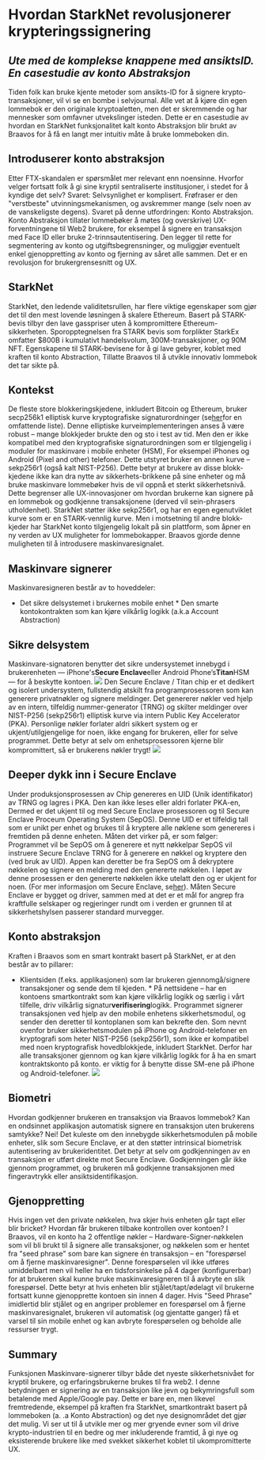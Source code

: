 # Hvordan StarkNet revolusjonerer krypteringssignering
## *Ute med de komplekse knappene med ansiktsID. En casestudie av konto Abstraksjon*
Tiden folk kan bruke kjente metoder som ansikts-ID for å signere krypto-transaksjoner, vil vi se en bombe i selvjournal. Alle vet at å kjøre din egen lommebok er den originale kryptoaletten, men det er skremmende og har mennesker som omfavner utvekslinger isteden. Dette er en casestudie av hvordan en StarkNet funksjonalitet kalt konto Abstraksjon blir brukt av Braavos for å få en langt mer intuitiv måte å bruke lommeboken din.
## Introduserer konto abstraksjon
Etter FTX-skandalen er spørsmålet mer relevant enn noensinne. Hvorfor velger fortsatt folk å gi sine kryptil sentraliserte institusjoner, i stedet for å kyndige det selv? Svaret: Selvsynlighet er komplisert. Frøfraser er den "verstbeste" utvinningsmekanismen, og avskremmer mange (selv noen av de vanskeligste degens). Svaret på denne utfordringen: Konto Abstraksjon. Konto Abstraksjon tillater lommebøker å møtes (og overskrive) UX-forventningene til Web2 brukere, for eksempel å signere en transaksjon med Face ID eller bruke 2-trinnsautentisering. Den legger til rette for segmentering av konto og utgiftsbegrensninger, og muliggjør eventuelt enkel gjenoppretting av konto og fjerning av såret alle sammen. Det er en revolusjon for brukergrensesnitt og UX.
## StarkNet
StarkNet, den ledende validitetsrullen, har flere viktige egenskaper som gjør det til den mest lovende løsningen å skalere Ethereum. Basert på STARK-bevis tilbyr den lave gasspriser uten å kompromittere Ethereum-sikkerheten. Sporopptegnelsen fra STARK bevis som forplikter StarkEx omfatter $800B i kumulativt handelsvolum, 300M-transaksjoner, og 90M NFT. Egenskapene til STARK-bevisene for å gi lave gebyrer, koblet med kraften til konto Abstraction, Tillatte Braavos til å utvikle innovativ lommebok det tar sikte på.
## Kontekst
De fleste store blokkeringskjedene, inkludert Bitcoin og Ethereum, bruker secp256k1 elliptisk kurve kryptografiske signaturordninger (se[her](http://ethanfast.com/top-crypto.html)for en omfattende liste). Denne elliptiske kurveimplementeringen anses å være robust – mange blokkjeder brukte den og sto i test av tid. Men den er ikke kompatibel med den kryptografiske signaturordningen som er tilgjengelig i moduler for maskinvare i mobile enheter (HSM), For eksempel iPhones og Android (Pixel and other) telefoner. Dette utstyret bruker en annen kurve – sekp256r1 (også kalt NIST-P256). Dette betyr at brukere av disse blokk-kjedene ikke kan dra nytte av sikkerhets-brikkene på sine enheter og må bruke maskinvare lommebøker hvis de vil oppnå et sterkt sikkerhetsnivå. Dette begrenser alle UX-innovasjoner om hvordan brukerne kan signere på en lommebok og godkjenne transaksjonene (derved vil sein-phrasers utholdenhet). StarkNet støtter ikke sekp256r1, og har en egen egenutviklet kurve som er en STARK-vennlig kurve. Men i motsetning til andre blokk-kjeder har StarkNet konto tilgjengelig lokalt på sin plattform, som åpner en ny verden av UX muligheter for lommebokapper. Braavos gjorde denne muligheten til å introdusere maskinvaresignalet.
## Maskinvare signerer
Maskinvaresigneren består av to hoveddeler:
* Det sikre delsystemet i brukernes mobile enhet * Den smarte kontokontrakten som kan kjøre vilkårlig logikk (a.k.a Account Abstraction)
## Sikre delsystem
Maskinvare-signatoren benytter det sikre undersystemet innebygd i brukerenheten — iPhone's**Secure Enclave**eller Android Phone’s**Titan**HSM — for å beskytte kontoen. ![](https://miro.medium.com/max/1400/0*EPm8q10ykvFGnvcv) Den Secure Enclave / Titan chip er et dedikert og isolert undersystem, fullstendig atskilt fra programprosessoren som kan generere privatnøkler og signere meldinger. Det genererer nøkler ved hjelp av en intern, tilfeldig nummer-generator (TRNG) og skilter meldinger over NIST-P256 (sekp256r1) elliptisk kurve via intern Public Key Accelerator (PKA). Personlige nøkler forlater aldri sikkert system og er ukjent/utilgjengelige for noen, ikke engang for brukeren, eller for selve programmet. Dette betyr at selv om enhetsprosessoren kjerne blir kompromittert, så er brukerens nøkler trygt! ![](https://miro.medium.com/max/1400/0*yHJ--fK8keNdTci8)
## Deeper dykk inn i Secure Enclave
Under produksjonsprosessen av Chip genereres en UID (Unik identifikator) av TRNG og lagres i PKA. Den kan ikke leses eller aldri forlater PKA-en, Dermed er det ukjent til og med Secure Enclave prosessoren og til Secure Enclave Proceum Operating System (SepOS). Denne UID er et tilfeldig tall som er unikt per enhet og brukes til å kryptere alle nøklene som genereres i fremtiden på denne enheten. Måten det virker på, er som følger: Programmet vil be SepOS om å generere et nytt nøkkelpar SepOS vil instruere Secure Enclave TRNG for å generere en nøkkel og kryptere den (ved bruk av UID). Appen kan deretter be fra SepOS om å dekryptere nøkkelen og signere en melding med den genererte nøkkelen. I løpet av denne prosessen er den genererte nøkkelen ikke utelatt den og er ukjent for noen. (For mer informasjon om Secure Enclave, se[her](https://support.apple.com/en-il/guide/security/sec59b0b31ff/web)). Måten Secure Enclave er bygget og driver, sammen med at det er et mål for angrep fra kraftfulle selskaper og regjeringer rundt om i verden er grunnen til at sikkerhetshylsen passerer standard murvegger.
## Konto abstraksjon
Kraften i Braavos som en smart kontrakt basert på StarkNet, er at den består av to pillarer:
* Klientsiden (f.eks. applikasjonen) som lar brukeren gjennomgå/signere transaksjoner og sende dem til kjeden. * På nettsidene – har en kontoens smartkontrakt som kan kjøre vilkårlig logikk og særlig i vårt tilfelle, driv vilkårlig signatur**verifisering**logikk. Programmet signerer transaksjonen ved hjelp av den mobile enhetens sikkerhetsmodul, og sender den deretter til kontoplanen som kan bekrefte den. Som nevnt ovenfor bruker sikkerhetsmodulen på iPhone og Android-telefoner en kryptografi som heter NIST-P256 (sekp256r1), som ikke er kompatibel med noen kryptografisk hovedblokkjede, inkludert StarkNet. Derfor har alle transaksjoner gjennom og kan kjøre vilkårlig logikk for å ha en smart kontraktskonto på konto. er viktig for å benytte disse SM-ene på iPhone og Android-telefoner. ![](https://miro.medium.com/max/1400/0*1gItqYMJgmpu_fXc)
## Biometri
Hvordan godkjenner brukeren en transaksjon via Braavos lommebok? Kan en ondsinnet applikasjon automatisk signere en transaksjon uten brukerens samtykke? Nei! Det kuleste om den innebygde sikkerhetsmodulen på mobile enheter, slik som Secure Enclave, er at den støtter intrinsical biometrisk autentisering av brukeridentitet. Det betyr at selv om godkjenningen av en transaksjon er utført direkte mot Secure Enclave. Godkjenningen går ikke gjennom programmet, og brukeren må godkjenne transaksjonen med fingeravtrykk eller ansiktsidentifikasjon.
## Gjenoppretting
Hvis ingen vet den private nøkkelen, hva skjer hvis enheten går tapt eller blir bricket? Hvordan får brukeren tilbake kontrollen over kontoen? I Braavos, vil en konto ha 2 offentlige nøkler – Hardware-Signer-nøkkelen som vil bli brukt til å signere alle transaksjoner, og nøkkelen som er hentet fra "seed phrase" som bare kan signere én transaksjon – en "forespørsel om å fjerne maskinvaresigner". Denne forespørselen vil ikke utføres umiddelbart men vil heller ha en tidsforsinkelse på 4 dager (konfigurerbar) for at brukeren skal kunne bruke maskinvaresigneren til å avbryte en slik forespørsel. Dette betyr at hvis enheten blir stjålet/tapt/ødelagt vil brukerne fortsatt kunne gjenopprette kontoen sin innen 4 dager. Hvis "Seed Phrase" imidlertid blir stjålet og en angriper problemer en forespørsel om å fjerne maskinvaresignalet, brukeren vil automatisk (og gjentatte ganger) få et varsel til sin mobile enhet og kan avbryte forespørselen og beholde alle ressurser trygt.
## Summary
Funksjonen Maskinvare-signerer tilbyr både det nyeste sikkerhetsnivået for kryptil brukere, og erfaringsbrukerne brukes til fra web2. I denne betydningen er signering av en transaksjon like jevn og bekymringsfull som betalende med Apple/Google pay. Dette er bare en, men likevel fremtredende, eksempel på kraften fra StarkNet, smartkontrakt basert på lommeboken (a. .a Konto Abstraction) og det nye designområdet det gjør det mulig. Vi ser ut til å utvikle mer og mer gryende evner som vil drive krypto-industrien til en bedre og mer inkluderende framtid, å gi nye og eksisterende brukere like med svekket sikkerhet koblet til ukompromitterte UX.